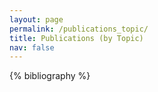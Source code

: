 ```yaml
---
layout: page
permalink: /publications_topic/
title: Publications (by Topic)
nav: false
---
```


<!-- _pages/publications.md -->
<div class="publications">

{% bibliography %}

</div>
